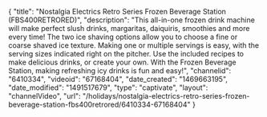 {
    "title": "Nostalgia Electrics Retro Series Frozen Beverage Station (FBS400RETRORED)",
    "description": "This all-in-one frozen drink machine will make perfect slush drinks, margaritas, daiquiris, smoothies and more every time! The two ice shaving options allow you to choose a fine or coarse shaved ice texture. Making one or multiple servings is easy, with the serving sizes indicated right on the pitcher. Use the included recipes to make delicious drinks, or create your own. With the Frozen Beverage Station, making refreshing icy drinks is fun and easy!",
    "channelid": "6410334",
    "videoid": "67168404",
    "date_created": "1469663195",
    "date_modified": "1491517679",
    "type": "captivate",
    "layout": "channelVideo",
    "url": "\/holidays\/nostalgia-electrics-retro-series-frozen-beverage-station-fbs400retrored\/6410334-67168404"
}